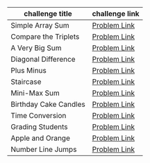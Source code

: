| challenge title       | challenge link                                                                     |
| --------------------- | ---------------------------------------------------------------------------------- |
| Simple Array Sum      | [Problem Link](https://www.hackerrank.com/challenges/simple-array-sum/problem)     |
| Compare the Triplets  | [Problem Link](https://www.hackerrank.com/challenges/compare-the-triplets/problem) |
| A Very Big Sum        | [Problem Link](https://www.hackerrank.com/challenges/a-very-big-sum/problem)       |
| Diagonal Difference   | [Problem Link](https://www.hackerrank.com/challenges/diagonal-difference/problem)  |
| Plus Minus            | [Problem Link](https://www.hackerrank.com/challenges/plus-minus/problem)           |
| Staircase             | [Problem Link](https://www.hackerrank.com/challenges/staircase/problem)            |
| Mini-Max Sum          | [Problem Link](https://www.hackerrank.com/challenges/mini-max-sum/problem)         |
| Birthday Cake Candles | [Problem Link](https://www.hackerrank.com/challenges/birthday-cake-candles)        |
| Time Conversion       | [Problem Link](https://www.hackerrank.com/challenges/time-conversion)              |
| Grading Students      | [Problem Link](https://www.hackerrank.com/challenges/grading/problem)              |
| Apple and Orange      | [Problem Link](https://www.hackerrank.com/challenges/apple-and-orange/problem)     |
| Number Line Jumps     | [Problem Link](https://www.hackerrank.com/challenges/kangaroo/problem)             |
